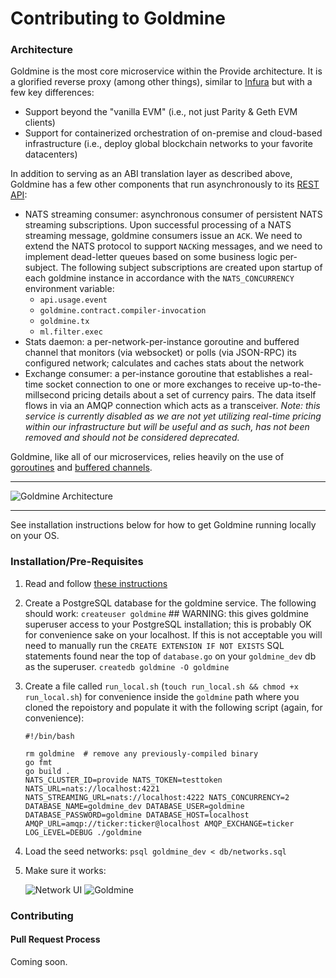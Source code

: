 # Contributing to Goldmine

### Architecture

Goldmine is the most core microservice within the Provide architecture. It is a glorified reverse proxy (among other things), similar to [Infura](https://infura.io) but with a few key differences:
* Support beyond the "vanilla EVM" (i.e., not just Parity & Geth EVM clients)
* Support for containerized orchestration of on-premise and cloud-based infrastructure (i.e., deploy global blockchain networks to your favorite datacenters)

In addition to serving as an ABI translation layer as described above, Goldmine has a few other components that run asynchronously to its [REST API](https://docs.provide.services/#goldmine):
* NATS streaming consumer: asynchronous consumer of persistent NATS streaming subscriptions. Upon successful processing of a NATS streaming message, goldmine consumers issue an `ACK`. We need to extend the NATS protocol to support `NACK`ing messages, and we need to implement dead-letter queues based on some business logic per-subject. The following subject subscriptions are created upon startup of each goldmine instance in accordance with the `NATS_CONCURRENCY` environment variable:
    - `api.usage.event`
    - `goldmine.contract.compiler-invocation`
    - `goldmine.tx`
    - `ml.filter.exec`
* Stats daemon: a per-network-per-instance goroutine and buffered channel that monitors (via websocket) or polls (via JSON-RPC) its configured network; calculates and caches stats about the network
* Exchange consumer: a per-instance goroutine that establishes a real-time socket connection to one or more exchanges to receive up-to-the-millsecond pricing details about a set of currency pairs. The data itself flows in via an AMQP connection which acts as a transceiver. *Note: this service is currently disabled as we are not yet utilizing real-time pricing within our infrastructure but will be useful and as such, has not been removed and should not be considered deprecated.*


Goldmine, like all of our microservices, relies heavily on the use of [goroutines](https://gobyexample.com/goroutines) and [buffered channels](https://gobyexample.com/channel-buffering).

---

![Goldmine Architecture](https://github.com/provideapp/goldmine/blob/dev/architecture.png?raw=true)

---

See installation instructions below for how to get Goldmine running locally on your OS.

### Installation/Pre-Requisites

1. Read and follow [these instructions](https://github.com/provideapp/provide/blob/dev/CONTRIBUTING.md)

2. Create a PostgreSQL database for the goldmine service. The following should work:
    `createuser goldmine` ## WARNING: this gives goldmine superuser access to your PostgreSQL installation; this is probably OK for convenience sake on your localhost. If this is not acceptable you will need to manually run the `CREATE EXTENSION IF NOT EXISTS` SQL statements found near the top of `database.go` on your `goldmine_dev` db as the superuser.
    `createdb goldmine -O goldmine`

3. Create a file called `run_local.sh` (`touch run_local.sh && chmod +x run_local.sh`) for convenience inside the `goldmine` path where you cloned the repoistory and populate it with the following script (again, for convenience):
    ```
    #!/bin/bash

    rm goldmine  # remove any previously-compiled binary
    go fmt
    go build .
    NATS_CLUSTER_ID=provide NATS_TOKEN=testtoken NATS_URL=nats://localhost:4221 NATS_STREAMING_URL=nats://localhost:4222 NATS_CONCURRENCY=2 DATABASE_NAME=goldmine_dev DATABASE_USER=goldmine DATABASE_PASSWORD=goldmine DATABASE_HOST=localhost AMQP_URL=amqp://ticker:ticker@localhost AMQP_EXCHANGE=ticker LOG_LEVEL=DEBUG ./goldmine
    ```
    
4. Load the seed networks: `psql goldmine_dev < db/networks.sql`

5. Make sure it works:

    ![Network UI](https://s3.amazonaws.com/provide.services/img/dev/goldmine-setup/001-ui-network-in-sync.png)
    ![Goldmine](https://s3.amazonaws.com/provide.services/img/dev/goldmine-setup/002-goldmine-network-in-sync.png)

### Contributing

#### Pull Request Process

Coming soon.
